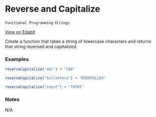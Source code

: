 # Reverse and Capitalize

`Functional Programming` `Strings`

[View on Edabit](https://edabit.com/challenge/nBW6ubsQCurPvhpWc)

Create a function that takes a string of lowercase characters and returns that string reversed and capitalized.

### Examples

```js
reverseCapitalize("abc") ➞ "CBA"

reverseCapitalize("hellothere") ➞ "EREHTOLLEH"

reverseCapitalize("input") ➞ "TUPNI"
```

### Notes

N/A
